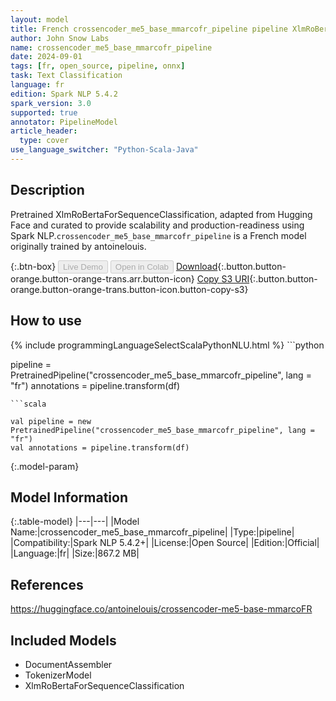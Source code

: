 ```yaml
---
layout: model
title: French crossencoder_me5_base_mmarcofr_pipeline pipeline XlmRoBertaForSequenceClassification from antoinelouis
author: John Snow Labs
name: crossencoder_me5_base_mmarcofr_pipeline
date: 2024-09-01
tags: [fr, open_source, pipeline, onnx]
task: Text Classification
language: fr
edition: Spark NLP 5.4.2
spark_version: 3.0
supported: true
annotator: PipelineModel
article_header:
  type: cover
use_language_switcher: "Python-Scala-Java"
---
```


## Description

Pretrained XlmRoBertaForSequenceClassification, adapted from Hugging Face and curated to provide scalability and production-readiness using Spark NLP.`crossencoder_me5_base_mmarcofr_pipeline` is a French model originally trained by antoinelouis.

{:.btn-box}
<button class="button button-orange" disabled>Live Demo</button>
<button class="button button-orange" disabled>Open in Colab</button>
[Download](https://s3.amazonaws.com/auxdata.johnsnowlabs.com/public/models/crossencoder_me5_base_mmarcofr_pipeline_fr_5.4.2_3.0_1725190313594.zip){:.button.button-orange.button-orange-trans.arr.button-icon}
[Copy S3 URI](s3://auxdata.johnsnowlabs.com/public/models/crossencoder_me5_base_mmarcofr_pipeline_fr_5.4.2_3.0_1725190313594.zip){:.button.button-orange.button-orange-trans.button-icon.button-copy-s3}

## How to use



<div class="tabs-box" markdown="1">
{% include programmingLanguageSelectScalaPythonNLU.html %}
```python

pipeline = PretrainedPipeline("crossencoder_me5_base_mmarcofr_pipeline", lang = "fr")
annotations =  pipeline.transform(df)   

```
```scala

val pipeline = new PretrainedPipeline("crossencoder_me5_base_mmarcofr_pipeline", lang = "fr")
val annotations = pipeline.transform(df)

```
</div>

{:.model-param}
## Model Information

{:.table-model}
|---|---|
|Model Name:|crossencoder_me5_base_mmarcofr_pipeline|
|Type:|pipeline|
|Compatibility:|Spark NLP 5.4.2+|
|License:|Open Source|
|Edition:|Official|
|Language:|fr|
|Size:|867.2 MB|

## References

https://huggingface.co/antoinelouis/crossencoder-me5-base-mmarcoFR

## Included Models

- DocumentAssembler
- TokenizerModel
- XlmRoBertaForSequenceClassification